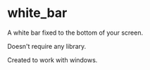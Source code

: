 # white_bar
A white bar fixed to the bottom of your screen.

Doesn't require any library.

Created to work with windows.

